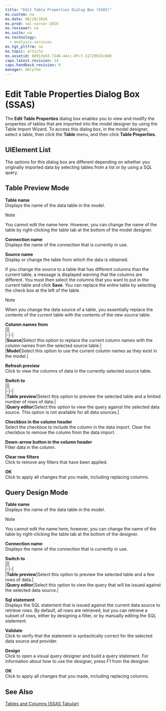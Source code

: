 ```yaml
---
title: "Edit Table Properties Dialog Box (SSAS)"
ms.custom: na
ms.date: 06/29/2016
ms.prod: sql-server-2016
ms.reviewer: na
ms.suite: na
ms.technology: 
  - analysis-services
ms.tgt_pltfrm: na
ms.topic: article
ms.assetid: 8d913e83-7246-44cc-8fc7-31729023c0d8
caps.latest.revision: 14
caps.handback.revision: 0
manager: mblythe
---
```

# Edit Table Properties Dialog Box (SSAS)
The **Edit Table Properties** dialog box enables you to view and modify the properties of tables that are imported into the model designer by using the Table Import Wizard. To access this dialog box, in the model designer, select a table, then click the **Table** menu, and then click **Table Properties**.  
  
## UIElement List  
 The options for this dialog box are different depending on whether you originally imported data by selecting tables from a list or by using a SQL query.  
  
## Table Preview Mode  
 **Table name**  
 Displays the name of the data table in the model.  
  
> [!NOTE]  
>  You cannot edit the name here. However, you can change the name of the table by right-clicking the table tab at the bottom of the model designer.  
  
 **Connection name**  
 Displays the name of the connection that is currently in use.  
  
 **Source name**  
 Display or change the table from which the data is obtained.  
  
 If you change the source to a table that has different columns than the current table, a message is displayed warning that the columns are different. You must then select the columns that you want to put in the current table and click **Save**. You can replace the entire table by selecting the check box at the left of the table.  
  
> [!NOTE]  
>  When you change the data source of a table, you essentially replace the contents of the current table with the contents of the new source table.  
  
 **Column names from**  
 |||  
|-|-|  
|**Source**|Select this option to replace the current column names with the column names from the selected source table.|  
|**Model**|Select this option to use the current column names as they exist in the model.|  
  
 **Refresh preview**  
 Click to view the columns of data in the currently selected source table.  
  
 **Switch to**  
 |||  
|-|-|  
|**Table preview**|Select this option to preview the selected table and a limited number of rows of data.|  
|**Query editor**|Select this option to view the query against the selected data source. This option is not available for all data sources.|  
  
 **Checkbox in the column header**  
 Select the checkbox to include the column in the data import. Clear the checkbox to remove the column from the data import.  
  
 **Down-arrow button in the column header**  
 Filter data in the column.  
  
 **Clear row filters**  
 Click to remove any filters that have been applied.  
  
 **OK**  
 Click to apply all changes that you made, including replacing columns.  
  
## Query Design Mode  
 **Table name**  
 Displays the name of the data table in the model.  
  
> [!NOTE]  
>  You cannot edit the name here; however, you can change the name of the table by right-clicking the table tab at the bottom of the designer.  
  
 **Connection name**  
 Displays the name of the connection that is currently in use.  
  
 **Switch to**  
 |||  
|-|-|  
|**Table preview**|Select this option to preview the selected table and a few rows of data.|  
|**Query editor**|Select this option to view the query that will be issued against the selected data source.|  
  
 **Sql statement**  
 Displays the SQL statement that is issued against the current data source to retrieve rows. By default, all rows are retrieved, but you can retrieve a subset of rows, either by designing a filter, or by manually editing the SQL statement.  
  
 **Validate**  
 Click to verify that the statement is syntactically correct for the selected data source and provider.  
  
 **Design**  
 Click to open a visual query designer and build a query statement. For information about how to use the designer, press F1 from the designer.  
  
 **OK**  
 Click to apply all changes that you made, including replacing columns.  
  
## See Also  
 [Tables and Columns (SSAS Tabular)](../../Topics/TopicNameNotContainA/Tables-and-Columns--SSAS-Tabular-.md)